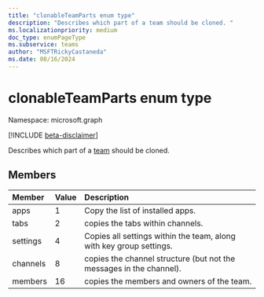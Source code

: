 ```yaml
---
title: "clonableTeamParts enum type"
description: "Describes which part of a team should be cloned. "
ms.localizationpriority: medium
doc_type: enumPageType
ms.subservice: teams
author: "MSFTRickyCastaneda"
ms.date: 08/16/2024
---
```


# clonableTeamParts enum type

Namespace: microsoft.graph

[!INCLUDE [beta-disclaimer](../../includes/beta-disclaimer.md)]

Describes which part of a [team](../resources/team.md) should be cloned.

## Members

| Member | Value| Description |
|:---------------|:--------|:----------|
|apps|1|Copy the list of installed apps.|
|tabs|2|copies the tabs within channels.|
|settings|4|Copies all settings within the team, along with key group settings.|
|channels|8|copies the channel structure (but not the messages in the channel).|
|members|16|copies the members and owners of the team.|


